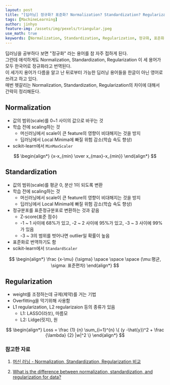 ```yaml
---
layout: post
title: "[딥러닝] 정규화? 표준화? Normalization? Standardization? Regularization?"
tags: [MachineLearning]
author: jinhyo
feature-img: /assets/img/pexels/triangular.jpeg 
use_math: true
keywords: [Normalization, Standardization, Regularization, 정규화, 표준화]
---
```


딥러닝을 공부하다 보면 "정규화" 라는 용어를 참 자주 접하게 된다.  
그런데 애석하게도 Normalization, Standardization, Regularization 이 세 용어가 모두 한국어로 정규화라고 번역된다.  
이 세가지 용어가 다름을 알고 난 뒤로부터 가능한 딥러닝 용어들을 한글이 아닌 영어로 쓰려고 하고 있다.  
매번 헷갈리는 Normalization, Standardization, Regularization의 차이에 대해서 간략히 정리해둔다.  

## Normalization

- 값의 범위(scale)를 0~1 사이의 값으로 바꾸는 것
- 학습 전에 scaling하는 것
    - 머신러닝에서 scale이 큰 feature의 영향이 비대해지는 것을 방지
    - 딥러닝에서 Local Minima에 빠질 위험 감소(학습 속도 향상)
- scikit-learn에서 `MinMaxScaler`

$$
\begin{align*}
{x-x_{min} \over x_{max}-x_{min}}
\end{align*}
$$  

## Standardization

- 값의 범위(scale)를 평균 0, 분산 1이 되도록 변환
- 학습 전에 scaling하는 것
    - 머신러닝에서 scale이 큰 feature의 영향이 비대해지는 것을 방지
    - 딥러닝에서 Local Minima에 빠질 위험 감소(학습 속도 향상)
- 정규분포를 표준정규분포로 변환하는 것과 같음
    - Z-score(표준 점수)
    - -1 ~ 1 사이에 68%가 있고, -2 ~ 2 사이에 95%가 있고, -3 ~ 3 사이에 99%가 있음
    - -3 ~ 3의 범위를 벗어나면 outlier일 확률이 높음
- 표준화로 번역하기도 함
- scikit-learn에서 `StandardScaler`

$$
\begin{align*}
\frac {x-\mu} {\sigma} \space \space \space (\mu:평균, \sigma: 표준편차)
\end{align*}
$$  

## Regularization

- weight를 조정하는데 규제(제약)를 거는 기법
- Overfitting을 막기위해 사용함
- L1 regularization, L2 regularizaion 등의 종류가 있음
    - L1: LASSO(라쏘), 마름모
    - L2: Lidge(릿지), 원

$$
\begin{align*}
Loss = \frac {1} {n} \sum_{i=1}^{n} \{ (y -\hat{y})^2 + \frac {\lambda} {2} |w|^2 \}
\end{align*}
$$

### 참고한 자료
1. [머신 러닝 - Normalization, Standardization, Regularization 비교](https://blog.naver.com/PostView.nhn?blogId=qbxlvnf11&logNo=221476122182&categoryNo=52&parentCategoryNo=0&viewDate=&currentPage=1&postListTopCurrentPage=1&from=postView)  

2. [What is the difference between normalization, standardization, and regularization for data?](https://www.quora.com/What-is-the-difference-between-normalization-standardization-and-regularization-for-data)
